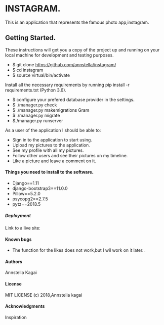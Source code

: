 # INSTAGRAM.

This is  an application that represents the famous photo app,instagram.

## Getting Started.

These instructions will get you a copy of the project up and running on your local machine for development and testing purposes. 

* $ git clone https://github.com/annstella/instagram/
* $ cd instagram
* $ source virtual/bin/activate

Install all the necessary requirements by running pip install -r requirements.txt (Python 3.6).
* $ configure your prefered database provider in the settings.
* $ ./manager.py check
* $ ./manager.py makemigrations Gram
* $ ./manager.py migrate
* $./manager.py runserver

As a user of the application I should be able to:

* Sign in to the application to start using.
* Upload my pictures to the application.
* See my profile with all my pictures.
* Follow other users and see their pictures on my timeline.
* Like a picture and leave a comment on it.



#### Things you need to install to the software.
* Django==1.11
* django-bootstrap3==11.0.0
* Pillow==5.2.0
* psycopg2==2.7.5
* pytz==2018.5

##### Deployment

Link to a live site: 


#### Known bugs
* The function for the likes does not work,but I wil work on it later..

#### Authors

Annstella Kagai

#### License

MIT LICENSE (c) 2018,Annstella kagai

#### Acknowledgments
Inspiration